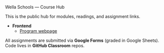 Wella Schools — Course Hub

This is the public hub for modules, readings, and assignment links.

- **Frontend**
  - [Program webpage](https://wella-schools.github.io/course-hub/)

All assignments are submitted via **Google Forms** (graded in Google Sheets). Code lives in **GitHub Classroom** repos.
